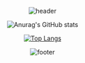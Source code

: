 

 
<div align=center>
  
![header](https://capsule-render.vercel.app/api?type=waving&color=auto&height=130&section=header&fontColor=FFFFFF&fontSize=30&fontAlignY=30)


![Anurag's GitHub stats](https://github-readme-stats.vercel.app/api?username=Chaeduk&show_icons=true&theme=default)
 
[![Top Langs](https://github-readme-stats.vercel.app/api/top-langs/?username=Chaeduk&layout=compact)](https://github.com/anuraghazra/github-readme-stats)

![footer](https://capsule-render.vercel.app/api?type=waving&color=auto&height=90&section=footer&fontColor=FFFFFF&fontSize=30&fontAlignY=80)

</div>
